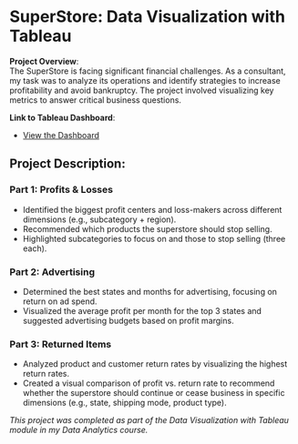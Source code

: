 # SuperStore: Data Visualization with Tableau

**Project Overview**:  
The SuperStore is facing significant financial challenges. As a consultant, my task was to analyze its operations and identify strategies to increase profitability and avoid bankruptcy. The project involved visualizing key metrics to answer critical business questions.

**Link to Tableau Dashboard**:  
- [View the Dashboard](https://public.tableau.com/views/Project_17078266858100/Dashboard1?:language=en-US&:sid=&:display_count=n&:origin=viz_share_link)

## Project Description:

### Part 1: Profits & Losses
- Identified the biggest profit centers and loss-makers across different dimensions (e.g., subcategory + region).
- Recommended which products the superstore should stop selling.
- Highlighted subcategories to focus on and those to stop selling (three each).

### Part 2: Advertising
- Determined the best states and months for advertising, focusing on return on ad spend.
- Visualized the average profit per month for the top 3 states and suggested advertising budgets based on profit margins.

### Part 3: Returned Items
- Analyzed product and customer return rates by visualizing the highest return rates.
- Created a visual comparison of profit vs. return rate to recommend whether the superstore should continue or cease business in specific dimensions (e.g., state, shipping mode, product type).

*This project was completed as part of the Data Visualization with Tableau module in my Data Analytics course.*
